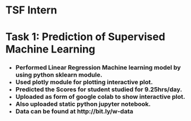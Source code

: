 # TSF Intern
<h1>Task 1: Prediction of Supervised Machine Learning</h1>
<h3><ul>
<li>Performed Linear Regression Machine learning model by using python sklearn module.
<li>Used plotly module for plotting interactive plot.
<li>Predicted the Scores for student studied for 9.25hrs/day.
<li>Uploaded as form of google colab to show interactive plot.
<li>Also uploaded static python jupyter notebook.
<li>Data can be found at http://bit.ly/w-data
</ul></h3>
